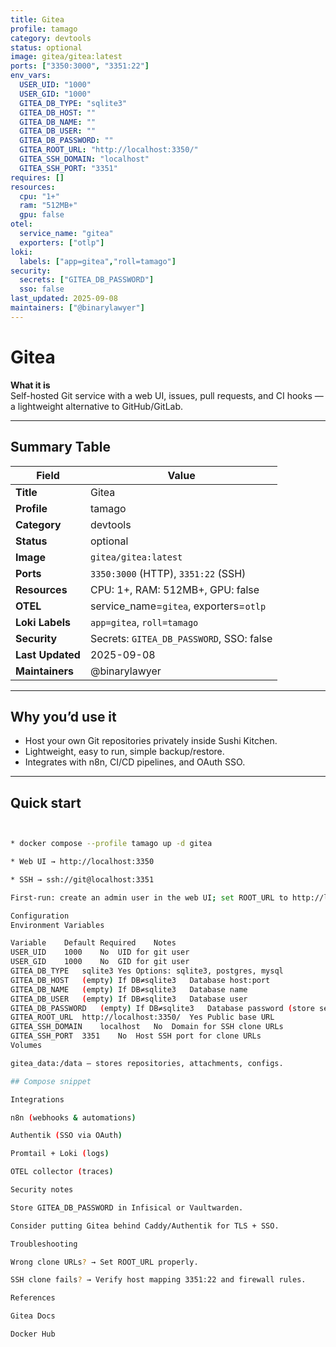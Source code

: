 ```yaml
---
title: Gitea
profile: tamago
category: devtools
status: optional
image: gitea/gitea:latest
ports: ["3350:3000", "3351:22"]
env_vars:
  USER_UID: "1000"
  USER_GID: "1000"
  GITEA_DB_TYPE: "sqlite3"
  GITEA_DB_HOST: ""
  GITEA_DB_NAME: ""
  GITEA_DB_USER: ""
  GITEA_DB_PASSWORD: ""
  GITEA_ROOT_URL: "http://localhost:3350/"
  GITEA_SSH_DOMAIN: "localhost"
  GITEA_SSH_PORT: "3351"
requires: []
resources:
  cpu: "1+"
  ram: "512MB+"
  gpu: false
otel:
  service_name: "gitea"
  exporters: ["otlp"]
loki:
  labels: ["app=gitea","roll=tamago"]
security:
  secrets: ["GITEA_DB_PASSWORD"]
  sso: false
last_updated: 2025-09-08
maintainers: ["@binarylawyer"]
---
```


# **Gitea**

**What it is**  
Self-hosted Git service with a web UI, issues, pull requests, and CI hooks — a lightweight alternative to GitHub/GitLab.

---

## **Summary Table**

| **Field**       | **Value** |
|-----------------|-----------|
| **Title**       | Gitea |
| **Profile**     | tamago |
| **Category**    | devtools |
| **Status**      | optional |
| **Image**       | `gitea/gitea:latest` |
| **Ports**       | `3350:3000` (HTTP), `3351:22` (SSH) |
| **Resources**   | CPU: 1+, RAM: 512MB+, GPU: false |
| **OTEL**        | service_name=`gitea`, exporters=`otlp` |
| **Loki Labels** | `app=gitea`, `roll=tamago` |
| **Security**    | Secrets: `GITEA_DB_PASSWORD`, SSO: false |
| **Last Updated**| 2025-09-08 |
| **Maintainers** | @binarylawyer |

---

## **Why you’d use it**

* Host your own Git repositories privately inside Sushi Kitchen.  
* Lightweight, easy to run, simple backup/restore.  
* Integrates with n8n, CI/CD pipelines, and OAuth SSO.  

---

## **Quick start**

```bash


* docker compose --profile tamago up -d gitea

* Web UI → http://localhost:3350

* SSH → ssh://git@localhost:3351

First-run: create an admin user in the web UI; set ROOT_URL to http://localhost:3350/.

Configuration
Environment Variables

Variable	Default	Required	Notes
USER_UID	1000	No	UID for git user
USER_GID	1000	No	GID for git user
GITEA_DB_TYPE	sqlite3	Yes	Options: sqlite3, postgres, mysql
GITEA_DB_HOST	(empty)	If DB≠sqlite3	Database host:port
GITEA_DB_NAME	(empty)	If DB≠sqlite3	Database name
GITEA_DB_USER	(empty)	If DB≠sqlite3	Database user
GITEA_DB_PASSWORD	(empty)	If DB≠sqlite3	Database password (store securely)
GITEA_ROOT_URL	http://localhost:3350/	Yes	Public base URL
GITEA_SSH_DOMAIN	localhost	No	Domain for SSH clone URLs
GITEA_SSH_PORT	3351	No	Host SSH port for clone URLs
Volumes

gitea_data:/data — stores repositories, attachments, configs.

## Compose snippet

Integrations

n8n (webhooks & automations)

Authentik (SSO via OAuth)

Promtail + Loki (logs)

OTEL collector (traces)

Security notes

Store GITEA_DB_PASSWORD in Infisical or Vaultwarden.

Consider putting Gitea behind Caddy/Authentik for TLS + SSO.

Troubleshooting

Wrong clone URLs? → Set ROOT_URL properly.

SSH clone fails? → Verify host mapping 3351:22 and firewall rules.

References

Gitea Docs

Docker Hub

